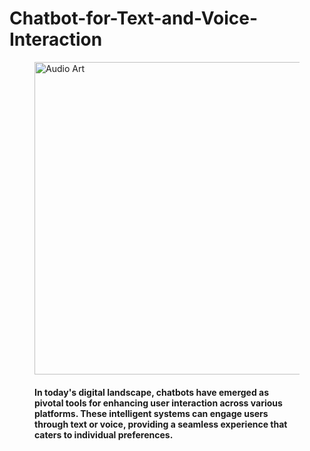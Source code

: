 # Chatbot-for-Text-and-Voice-Interaction

<figure>
        <img src="https://floatbot.ai/img/Voicebot-Vs-Chatbot.png" alt ="Audio Art" style='width:800px;height:500px;'>
        <figcaption>

#### In today's digital landscape, chatbots have emerged as pivotal tools for enhancing user interaction across various platforms. These intelligent systems can engage users through text or voice, providing a seamless experience that caters to individual preferences. 
